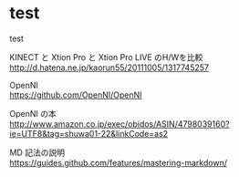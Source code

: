 test
====

test

KINECT と Xtion Pro と Xtion Pro LIVE のH/Wを比較  
http://d.hatena.ne.jp/kaorun55/20111005/1317745257

OpenNI  
https://github.com/OpenNI/OpenNI

OpenNI の本  
http://www.amazon.co.jp/exec/obidos/ASIN/4798039160?ie=UTF8&tag=shuwa01-22&linkCode=as2

MD 記法の説明  
https://guides.github.com/features/mastering-markdown/
